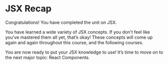 # JSX Recap
Congratulations! You have completed the unit on JSX.

You have learned a wide variety of JSX concepts. If you don’t feel like you’ve mastered them all yet, that’s okay! These concepts will come up again and again throughout this course, and the following courses.

You are now ready to put your JSX knowledge to use! It’s time to move on to the next major topic: React Components.